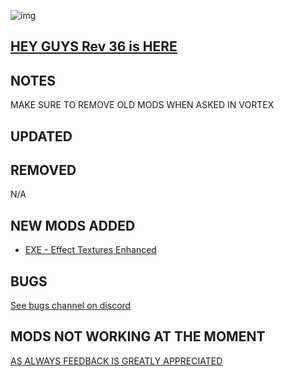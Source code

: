 ![img](https://s11.gifyu.com/images/SgCoI.png)

## [HEY GUYS Rev 36 is HERE](https://)

## NOTES

MAKE SURE TO REMOVE OLD MODS WHEN ASKED IN VORTEX


## UPDATED



## REMOVED

N/A


## NEW MODS ADDED

- [EXE - Effect Textures Enhanced](https://www.nexusmods.com/starfield/mods/340?tab=description)

## BUGS

[See bugs channel on discord](https://discord.gg/xZNztPjA2u)

## MODS NOT WORKING AT THE MOMENT



[AS ALWAYS FEEDBACK IS GREATLY APPRECIATED](https://)
